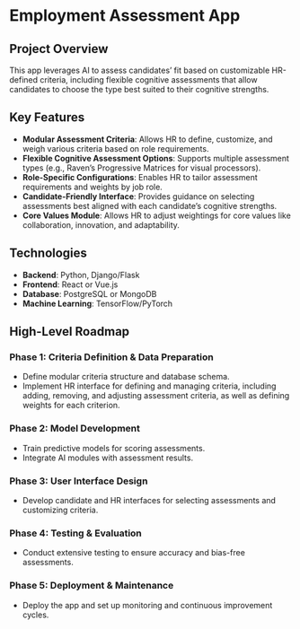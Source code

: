 # Employment Assessment App

## Project Overview
This app leverages AI to assess candidates’ fit based on customizable HR-defined criteria, including flexible cognitive assessments that allow candidates to choose the type best suited to their cognitive strengths.

## Key Features
- **Modular Assessment Criteria**: Allows HR to define, customize, and weigh various criteria based on role requirements.
- **Flexible Cognitive Assessment Options**: Supports multiple assessment types (e.g., Raven’s Progressive Matrices for visual processors).
- **Role-Specific Configurations**: Enables HR to tailor assessment requirements and weights by job role.
- **Candidate-Friendly Interface**: Provides guidance on selecting assessments best aligned with each candidate’s cognitive strengths.
- **Core Values Module**: Allows HR to adjust weightings for core values like collaboration, innovation, and adaptability.

## Technologies
- **Backend**: Python, Django/Flask
- **Frontend**: React or Vue.js
- **Database**: PostgreSQL or MongoDB
- **Machine Learning**: TensorFlow/PyTorch

## High-Level Roadmap
### Phase 1: Criteria Definition & Data Preparation
- Define modular criteria structure and database schema.
- Implement HR interface for defining and managing criteria, including adding, removing, and adjusting assessment criteria, as well as defining weights for each criterion.

### Phase 2: Model Development
- Train predictive models for scoring assessments.
- Integrate AI modules with assessment results.

### Phase 3: User Interface Design
- Develop candidate and HR interfaces for selecting assessments and customizing criteria.

### Phase 4: Testing & Evaluation
- Conduct extensive testing to ensure accuracy and bias-free assessments.

### Phase 5: Deployment & Maintenance
- Deploy the app and set up monitoring and continuous improvement cycles.

